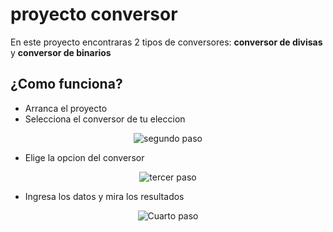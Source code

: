# proyecto conversor
En este proyecto encontraras 2 tipos de conversores: **conversor de divisas** y **conversor de binarios**

## ¿Como funciona?
+ Arranca el proyecto
+ Selecciona el conversor de tu eleccion   
<p align="center">
  <img src="https://github.com/Alejft18/conversor/assets/107004566/00f3c1cd-cf43-4676-b825-69a5e5ddd6ed" alt="segundo paso">
</p>
  
+ Elige la opcion del conversor
<p align="center">
  <img src="https://github.com/Alejft18/conversor/assets/107004566/005f86c0-b46d-4cd5-b02a-f39ecd7350b7" alt="tercer paso">
</p>
  
+ Ingresa los datos y mira los resultados
<p align="center">
  <img src="https://github.com/Alejft18/conversor/assets/107004566/4189cb85-53b2-4dc1-85d6-7264c1dc09ac" alt="Cuarto paso">
</p>
